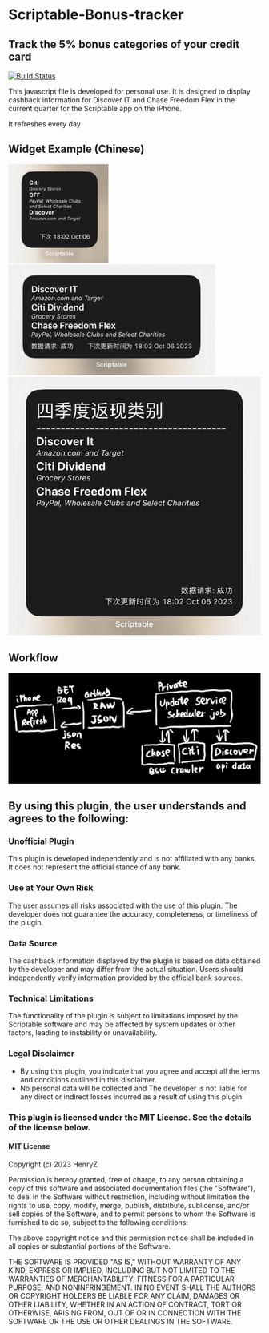 # Scriptable-Bonus-tracker
## Track the 5% bonus categories of your credit card

[![Build Status](https://travis-ci.org/joemccann/dillinger.svg?branch=master)](https://travis-ci.org/joemccann/dillinger)

This javascript file is developed for personal use. It is designed to display cashback information for Discover IT and Chase Freedom Flex in the current quarter for the Scriptable app on the iPhone.

It refreshes every day

## Widget Example (Chinese)
<span>
<img src="https://github.com/bhkj9999/Scriptable-Bonus-tracker/blob/main/S.png" width="200" height="auto" />
<img src="https://github.com/bhkj9999/Scriptable-Bonus-tracker/blob/main/M.png" width="413" height="auto" />
</span>
<img src="https://github.com/bhkj9999/Scriptable-Bonus-tracker/blob/main/L.png" width="617" height="auto" />

## Workflow
![image](https://github.com/bhkj9999/Scriptable-Bonus-tracker/blob/main/workflow-1.1.1.png)

## By using this plugin, the user understands and agrees to the following:

### Unofficial Plugin
This plugin is developed independently and is not affiliated with any banks. It does not represent the official stance of any bank.

### Use at Your Own Risk
The user assumes all risks associated with the use of this plugin. The developer does not guarantee the accuracy, completeness, or timeliness of the plugin.

### Data Source
The cashback information displayed by the plugin is based on data obtained by the developer and may differ from the actual situation. Users should independently verify information provided by the official bank sources.

### Technical Limitations
The functionality of the plugin is subject to limitations imposed by the Scriptable software and may be affected by system updates or other factors, leading to instability or unavailability.

### Legal Disclaimer

- By using this plugin, you indicate that you agree and accept all the terms and conditions outlined in this disclaimer.
- No personal data will be collected and The developer is not liable for any direct or indirect losses incurred as a result of using this plugin.

### This plugin is licensed under the MIT License. See the details of the license below.

#### MIT License

Copyright (c) 2023 HenryZ

Permission is hereby granted, free of charge, to any person obtaining a copy of this software and associated documentation files (the "Software"), to deal in the Software without restriction, including without limitation the rights to use, copy, modify, merge, publish, distribute, sublicense, and/or sell copies of the Software, and to permit persons to whom the Software is furnished to do so, subject to the following conditions:

The above copyright notice and this permission notice shall be included in all copies or substantial portions of the Software.

THE SOFTWARE IS PROVIDED "AS IS," WITHOUT WARRANTY OF ANY KIND, EXPRESS OR IMPLIED, INCLUDING BUT NOT LIMITED TO THE WARRANTIES OF MERCHANTABILITY, FITNESS FOR A PARTICULAR PURPOSE, AND NONINFRINGEMENT. IN NO EVENT SHALL THE AUTHORS OR COPYRIGHT HOLDERS BE LIABLE FOR ANY CLAIM, DAMAGES OR OTHER LIABILITY, WHETHER IN AN ACTION OF CONTRACT, TORT OR OTHERWISE, ARISING FROM, OUT OF OR IN CONNECTION WITH THE SOFTWARE OR THE USE OR OTHER DEALINGS IN THE SOFTWARE.
